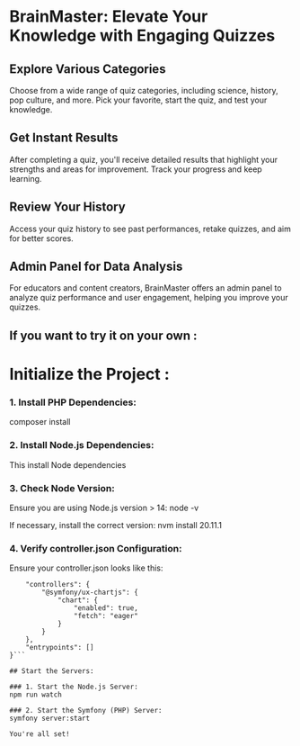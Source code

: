 # BrainMaster: Elevate Your Knowledge with Engaging Quizzes

## Explore Various Categories

Choose from a wide range of quiz categories, including science, history, pop culture, and more. Pick your favorite, start the quiz, and test your knowledge.

## Get Instant Results

After completing a quiz, you'll receive detailed results that highlight your strengths and areas for improvement. Track your progress and keep learning.

## Review Your History

Access your quiz history to see past performances, retake quizzes, and aim for better scores.

## Admin Panel for Data Analysis

For educators and content creators, BrainMaster offers an admin panel to analyze quiz performance and user engagement, helping you improve your quizzes.


## If you want to try it on your own :

# Initialize the Project :

### 1. Install PHP Dependencies:
composer install

### 2. Install Node.js Dependencies:
This install Node dependencies

### 3. Check Node Version:
Ensure you are using Node.js version > 14:
node -v

If necessary, install the correct version:
nvm install 20.11.1


### 4. Verify controller.json Configuration:
Ensure your controller.json looks like this:

```{
    "controllers": {
        "@symfony/ux-chartjs": {
            "chart": {
                "enabled": true,
                "fetch": "eager"
            }
        }
    },
    "entrypoints": []
}```

## Start the Servers:

### 1. Start the Node.js Server:
npm run watch

### 2. Start the Symfony (PHP) Server:
symfony server:start

You're all set!
